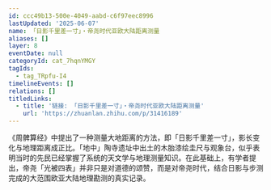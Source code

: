 ```yaml
---
id: ccc49b13-500e-4049-aabd-c6f97eec8996
lastUpdated: '2025-06-07'
name: 「日影千里差一寸」・帝尧时代亚欧大陆距离测量
aliases: []
layer: 8
eventDate: null
categoryId: cat_7hqnYMGY
tagIds:
  - tag_TRpfu-I4
timelineEvents: []
relations: []
titledLinks:
  - title: '链接: 「日影千里差一寸」・帝尧时代亚欧大陆距离测量'
    url: 'https://zhuanlan.zhihu.com/p/31416189'
---
```

《周髀算经》中提出了一种测量大地距离的方法，即「日影千里差一寸」，影长变化与地理距离成正比。「地中」陶寺遗址中出土的木胎漆绘圭尺与观象台，似乎表明当时的先民已经掌握了系统的天文学与地理测量知识。在此基础上，有学者提出，帝尧「光被四表」并非只是对道德的颂赞，而是对帝尧时代，结合日影与步测完成的大范围欧亚大陆地理勘测的真实记录。
